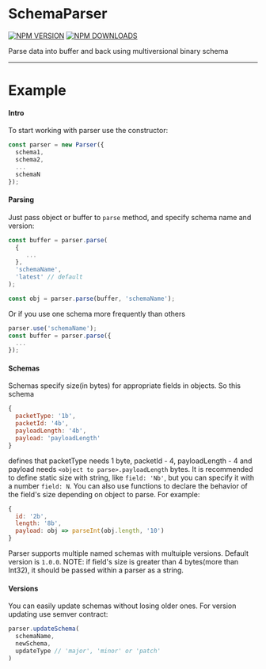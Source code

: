 # SchemaParser

[![NPM VERSION](https://badge.fury.io/js/schemaparser.svg)](https://badge.fury.io/js/schemaparser)
[![NPM DOWNLOADS](https://img.shields.io/npm/dt/schemaparser.svg)](https://www.npmjs.com/package/schemaparser)

Parse data into buffer and back using multiversional binary schema
___
# Example
#### Intro
To start working with parser use the constructor:
```javascript
const parser = new Parser({
  schema1,
  schema2,
  ...
  schemaN
});
```

#### Parsing
Just pass object or buffer to `parse` method, and specify schema name and version:
```javascript
const buffer = parser.parse(
  {
     ...
  },
  'schemaName',
  'latest' // default
);

const obj = parser.parse(buffer, 'schemaName');
```
Or if you use one schema more frequently than others
```javascript
parser.use('schemaName');
const buffer = parser.parse({
  ...
});
```

#### Schemas
Schemas specify size(in bytes) for appropriate fields in objects. So this schema
```javascript
{
  packetType: '1b',
  packetId: '4b',
  payloadLength: '4b',
  payload: 'payloadLength'
}
```
defines that packetType needs 1 byte, packetId - 4, payloadLength - 4 and payload needs `<object to parse>.payloadLength` bytes. It is recommended to define static size with string, like `field: 'Nb'`, but you can specify it with a number `field: N`. You can also use functions to declare the behavior of the field's size depending on object to parse. For example:
```javascript
{
  id: '2b',
  length: '8b',
  payload: obj => parseInt(obj.length, '10')
}
```

Parser supports multiple named schemas with multuiple versions. Default version is `1.0.0`.
NOTE: if field's size is greater than 4 bytes(more than Int32), it should be passed within a parser as a string.


#### Versions
You can easily update schemas without losing older ones. For version updating use semver contract:
```javascript
parser.updateSchema(
  schemaName,
  newSchema,
  updateType // 'major', 'minor' or 'patch'
)
```
